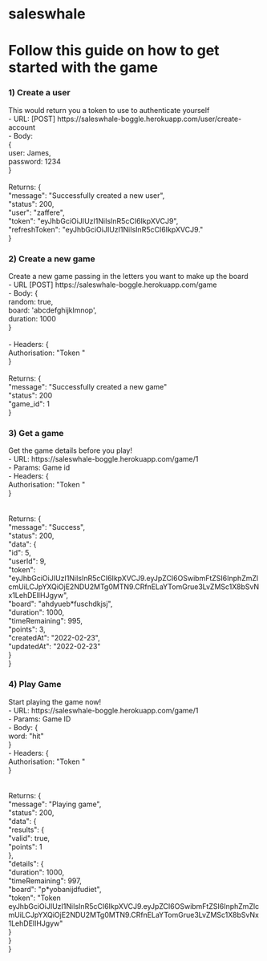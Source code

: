 # saleswhale

<h1>Follow this guide on how to get started with the game </h1>
<h3>1) Create a user</h3>
This would return you a token to use to authenticate yourself <br>
- URL: [POST] https://saleswhale-boggle.herokuapp.com/user/create-account<br>
- Body: <br>{ <br>
          user: James,<br>
          password: 1234<br>
        }<br>
        <br>
Returns: {<br>
            "message": "Successfully created a new user",<br>
            "status": 200,<br>
            "user": "zaffere",<br>
            "token": "eyJhbGciOiJIUzI1NiIsInR5cCI6IkpXVCJ9",<br>
            "refreshToken": "eyJhbGciOiJIUzI1NiIsInR5cCI6IkpXVCJ9."<br>
}<br>

<h3>2) Create a new game</h3>
Create a new game passing in the letters you want to make up the board<br>
- URL [POST] https://saleswhale-boggle.herokuapp.com/game<br>
- Body: {<br>
          random: true,<br>
          board: 'abcdefghijklmnop',<br>
          duration: 1000<br>
        }<br>
        <br>
- Headers: {<br>Authorisation: "Token <token>"<br>}<br>
          <br>
 Returns: {<br>
             "message": "Successfully created a new game"<br>
             "status": 200<br>
             "game_id": 1<br>
          }<br>

<h3>3) Get a game</h3>
Get the game details before you play!<br>
- URL: https://saleswhale-boggle.herokuapp.com/game/1<br>
- Params: Game id<br>
- Headers: {<br>Authorisation: "Token <token>"<br>}<br>
          <br>
<br>
Returns: {<br>
    "message": "Success",<br>
    "status": 200,<br>
    "data": {<br>
        "id": 5,<br>
        "userId": 9,<br>
        "token": "eyJhbGciOiJIUzI1NiIsInR5cCI6IkpXVCJ9.eyJpZCI6OSwibmFtZSI6InphZmZlcmUiLCJpYXQiOjE2NDU2MTg0MTN9.CRfnELaYTomGrue3LvZMSc1X8bSvNx1LehDElIHJgyw",<br>
        "board": "ahdyueb*fuschdkjsj",<br>
        "duration": 1000,<br>
        "timeRemaining": 995,<br>
        "points": 3,<br>
        "createdAt": "2022-02-23",<br>
        "updatedAt": "2022-02-23"<br>
    }<br>
}<br>

<h3>4) Play Game</h3>
Start playing the game now!<br>
- URL: https://saleswhale-boggle.herokuapp.com/game/1<br>
- Params: Game ID <br>
- Body: {<br> word: "hit"<br>}<br>
- Headers: {<br>Authorisation: "Token <token>"<br>}<br>
          <br>

<br>
Returns: {<br>
    "message": "Playing game",<br>
    "status": 200,<br>
    "data": {<br>
        "results": {<br>
            "valid": true,<br>
            "points": 1<br>
        },<br>
        "details": {<br>
            "duration": 1000,<br>
            "timeRemaining": 997,<br>
            "board": "p*yobanijdfudiet",<br>
            "token": "Token eyJhbGciOiJIUzI1NiIsInR5cCI6IkpXVCJ9.eyJpZCI6OSwibmFtZSI6InphZmZlcmUiLCJpYXQiOjE2NDU2MTg0MTN9.CRfnELaYTomGrue3LvZMSc1X8bSvNx1LehDElIHJgyw"<br>
        }<br>
    }<br>
}<br>
